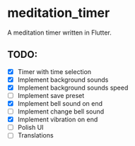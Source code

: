 # meditation_timer

A meditation timer written in Flutter.

## TODO:
- [x] Timer with time selection
- [x] Implement background sounds
- [x] Implement background sounds speed
- [ ] Implement save preset
- [x] Implement bell sound on end
- [ ] Implement change bell sound
- [x] Implement vibration on end
- [ ] Polish UI
- [ ] Translations